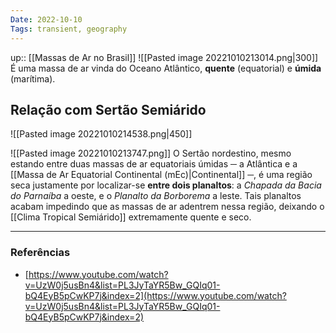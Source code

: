 ```yaml
---
Date: 2022-10-10
Tags: transient, geography
---
```

up:: [[Massas de Ar no Brasil]]
![[Pasted image 20221010213014.png|300]]
É uma massa de ar vinda do Oceano Atlântico, **quente** (equatorial) e **úmida** (marítima).

## Relação com Sertão Semiárido
![[Pasted image 20221010214538.png|450]]

![[Pasted image 20221010213747.png]]
O Sertão nordestino, mesmo estando entre duas massas de ar equatoriais úmidas ─ a Atlântica e a [[Massa de Ar Equatorial Continental (mEc)|Continental]] ─, é uma região seca justamente por localizar-se **entre dois planaltos**: a *Chapada da Bacia do Parnaíba* a oeste, e o *Planalto da Borborema* a leste. Tais planaltos acabam impedindo que as massas de ar adentrem nessa região, deixando o [[Clima Tropical Semiárido]] extremamente quente e seco.

---
### Referências
- [https://www.youtube.com/watch?v=UzW0j5usBn4&list=PL3JyTaYR5Bw_GQIq01-bQ4EyB5pCwKP7j&index=2](https://www.youtube.com/watch?v=UzW0j5usBn4&list=PL3JyTaYR5Bw_GQIq01-bQ4EyB5pCwKP7j&index=2)